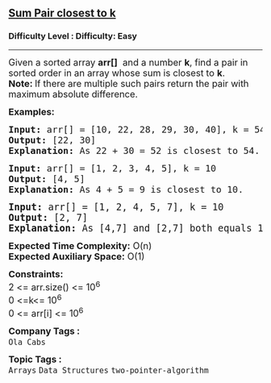 <h2><a href="https://www.geeksforgeeks.org/problems/pair-in-array-whose-sum-is-closest-to-x1124/1?page=1&difficulty=Basic,Easy&sprint=50746f92a895c22a50504ac0c1fb9c84&sortBy=difficulty">Sum Pair closest to k</a></h2><h3>Difficulty Level : Difficulty: Easy</h3><hr><div class="problems_problem_content__Xm_eO"><p><span style="font-size: 18px;">Given a sorted array <strong>arr[]</strong> &nbsp;and a number <strong>k</strong>, find a pair in sorted order in an array whose sum is closest to <strong>k</strong>.<br></span><strong><span style="font-size: 18px;">Note: </span></strong><span style="font-size: 18px;">If there are multiple such pairs return the pair with maximum absolute difference.</span></p>
<p><span style="font-size: 18px;"><strong>Examples:</strong></span></p>
<pre><span style="font-size: 18px;"><strong>Input: </strong>arr[] = [10, 22, 28, 29, 30, 40], k = 54
<strong>Output:</strong> [22, 30]
<strong>Explanation:</strong> As 22 + 30 = 52 is closest to 54.
</span></pre>
<pre><span style="font-size: 18px;"><strong>Input:</strong> arr[] = [1, 2, 3, 4, 5], k = 10
<strong>Output:</strong> [4, 5]
<strong>Explanation:</strong>&nbsp;As 4 + 5 = 9 is closest to 10.<br></span></pre>
<pre><span style="font-size: 14pt;"><strong>Input:</strong> arr[] = [1, 2, 4, 5, 7], k = 10
<strong>Output:</strong> [2, 7]
<strong>Explanation:</strong> As [4,7] and [2,7] both equals 11 and closest to k=10,so abs(7-2)=5 and abs(7-4)=3.Hence,[2,7] has maximum absolute difference and closest to k. </span></pre>
<p><span style="font-size: 18px;"><strong>Expected Time Complexity:</strong> O(n)<br><strong>Expected Auxiliary Space:</strong>&nbsp;O(1)</span></p>
<p><span style="font-size: 18px;"><strong>Constraints:</strong><br>2 &lt;= arr.size() &lt;= 10<sup>6</sup><br>0 &lt;=k&lt;= 10<sup>6</sup><br>0 &lt;= arr[i] &lt;= 10<sup>6</sup></span></p></div><p><span style=font-size:18px><strong>Company Tags : </strong><br><code>Ola Cabs</code>&nbsp;<br><p><span style=font-size:18px><strong>Topic Tags : </strong><br><code>Arrays</code>&nbsp;<code>Data Structures</code>&nbsp;<code>two-pointer-algorithm</code>&nbsp;